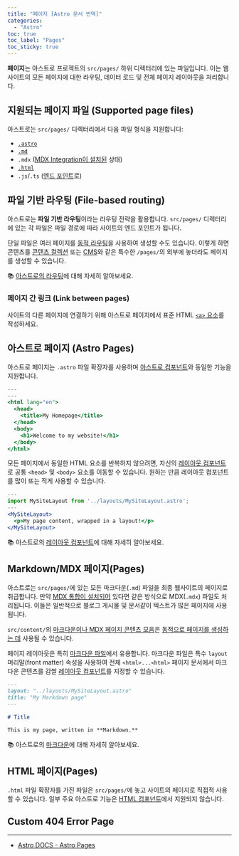 ```yaml
---
title: "페이지 [Astro 문서 번역]"
categories:
  - "Astro"
toc: true
toc_label: "Pages"
toc_sticky: true
---
```


**페이지**는 아스트로 프로젝트의 `src/pages/` 하위 디렉터리에 있는 파일입니다. 이는 웹 사이트의 모든 페이지에 대한 라우팅, 데이터 로드 및 전체 페이지 레이아웃을 처리합니다.

## 지원되는 페이지 파일 (Supported page files)

아스트로는 `src/pages/` 디렉터리에서 다음 파일 형식을 지원합니다:

- [`.astro`](#astro-pages)
- [`.md`](#markdownmdx-pages)
- `.mdx` ([MDX Integration이 설치된](https://docs.astro.build/en/guides/integrations-guide/mdx/#installation) 상태)
- [`.html`](#html-pages)
- `.js`/`.ts` ([엔드 포인트](https://docs.astro.build/en/core-concepts/endpoints/)로)

## 파일 기반 라우팅 (File-based routing)

아스트로는 **파일 기반 라우팅**이라는 라우팅 전략을 활용합니다. `src/pages/` 디렉터리에 있는 각 파일은 파일 경로에 따라 사이트의 엔드 포인트가 됩니다.

단일 파일은 여러 페이지를 [동적 라우팅](https://docs.astro.build/en/core-concepts/routing/#dynamic-routes)을 사용하여 생성할 수도 있습니다. 이렇게 하면 콘텐츠를 [콘텐츠 컬렉션](https://docs.astro.build/en/guides/content-collections/) 또는 [CMS](https://docs.astro.build/en/guides/cms/)와 같은 특수한 `/pages/`의 외부에 놓더라도 페이지를 생성할 수 있습니다.

📚 [아스트로의 라우팅](https://docs.astro.build/en/core-concepts/routing/)에 대해 자세히 알아보세요.

### 페이지 간 링크 (Link between pages)

사이트의 다른 페이지에 연결하기 위해 아스트로 페이지에서 표준 HTML [`<a>` 요소](https://developer.mozilla.org/en-US/docs/Web/HTML/Element/a)를 작성하세요.

## 아스트로 페이지 (Astro Pages)

아스트로 페이지는 `.astro` 파일 확장자를 사용하며 [아스트로 컴포넌트](2023-03-11-astro-components.md)와 동일한 기능을 지원합니다.

```jsx
---
---
<html lang="en">
  <head>
    <title>My Homepage</title>
  </head>
  <body>
    <h1>Welcome to my website!</h1>
  </body>
</html>
```

모든 페이지에서 동일한 HTML 요소를 반복하지 않으려면, 자신의 [레이아웃 컴포넌트](https://docs.astro.build/en/core-concepts/layouts/)로 공통 `<head>` 및 `<body>` 요소를 이동할 수 있습니다. 원하는 만큼 레이아웃 컴포넌트를 많이 또는 적게 사용할 수 있습니다.

```jsx
---
import MySiteLayout from '../layouts/MySiteLayout.astro';
---
<MySiteLayout>
  <p>My page content, wrapped in a layout!</p>
</MySiteLayout>
```

📚 아스트로의 [레이아웃 컴포넌트](https://docs.astro.build/en/core-concepts/layouts/)에 대해 자세히 알아보세요.

## Markdown/MDX 페이지(Pages)

아스트로는 `src/pages/`에 있는 모든 마크다운(`.md`) 파일을 최종 웹사이트의 페이지로 취급합니다. 만약 [MDX 통합이 설치되어](https://docs.astro.build/en/guides/integrations-guide/mdx/#installation) 있다면 같은 방식으로 MDX(`.mdx`) 파일도 처리됩니다. 이들은 일반적으로 블로그 게시물 및 문서같이 텍스트가 많은 페이지에 사용됩니다.

`src/content/`의 [마크다운이나 MDX 페이지 콘텐츠 모음](https://docs.astro.build/en/guides/content-collections/)은 [동적으로 페이지를 생성하는 데](https://docs.astro.build/en/core-concepts/routing/#dynamic-routes) 사용될 수 있습니다.

페이지 레이아웃은 특히 [마크다운 파일](#markdownmdx-페이지pages)에서 유용합니다. 마크다운 파일은 특수 `layout` 머리말(front matter) 속성을 사용하여 전체 `<html>...<html>` 페이지 문서에서 마크다운 콘텐츠를 감쌀 [레이아웃 컴포넌트](https://docs.astro.build/en/core-concepts/layouts/)를 지정할 수 있습니다.

```md
---
layout: "../layouts/MySiteLayout.astro"
title: "My Markdown page"
---

# Title

This is my page, written in **Markdown.**
```

📚 아스트로의 [마크다운](https://docs.astro.build/en/guides/markdown-content/)에 대해 자세히 알아보세요.

## HTML 페이지(Pages)

`.html` 파일 확장자를 가진 파일은 `src/pages/`에 놓고 사이트의 페이지로 직접적 사용할 수 있습니다. 일부 주요 아스트로 기능은 [HTML 컴포넌트](2023-03-11-astro-components.md#html-컴포넌트-html-components)에서 지원되지 않습니다.

## Custom 404 Error Page

---

- [Astro DOCS - Astro Pages](https://docs.astro.build/en/core-concepts/astro-pages/)

